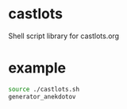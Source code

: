 # castlots
Shell script library for castlots.org
# example
```bash
source ./castlots.sh
generator_anekdotov
```
